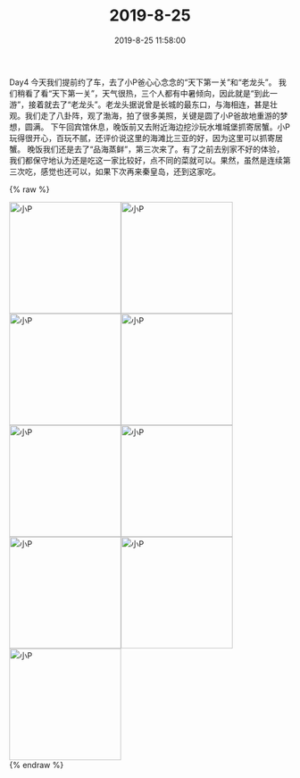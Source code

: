 ﻿---
title: "2019-8-25"
date: 2019-8-25 11:58:00
tags: 文字
categories: 妈妈
---
Day4 今天我们提前约了车，去了小P爸心心念念的“天下第一关”和“老龙头”。
我们稍看了看“天下第一关”，天气很热，三个人都有中暑倾向，因此就是“到此一游”，接着就去了“老龙头”。老龙头据说曾是长城的最东口，与海相连，甚是壮观。我们走了八卦阵，观了渤海，拍了很多美照，关键是圆了小P爸故地重游的梦想，圆满。
下午回宾馆休息，晚饭前又去附近海边挖沙玩水堆城堡抓寄居蟹。小P玩得很开心，百玩不腻，还评价说这里的海滩比三亚的好，因为这里可以抓寄居蟹。
晚饭我们还是去了“品海蒸鲜”，第三次来了。有了之前去别家不好的体验，我们都保守地认为还是吃这一家比较好，点不同的菜就可以。果然，虽然是连续第三次吃，感觉也还可以，如果下次再来秦皇岛，还到这家吃。

{% raw %}
<div style="width:500 px">
<div style="float:left; width:100 px"><img src="/images/WeChat Image_20200211200145.jpg" width="200" alt="小P"></div>
<div style="float:left; width:100 px"><img src="/images/WeChat Image_20200211200156.jpg" width="200" alt="小P"></div>
<div style="float:left; width:100 px"><img src="/images/WeChat Image_20200211200207.jpg" width="200" alt="小P"></div>
<div style="float:left; width:100 px"><img src="/images/WeChat Image_20200211200218.jpg" width="200" alt="小P"></div>
<div style="float:left; width:100 px"><img src="/images/WeChat Image_20200211200228.jpg" width="200" alt="小P"></div>
<div style="float:left; width:100 px"><img src="/images/WeChat Image_20200211200238.jpg" width="200" alt="小P"></div>
<div style="float:left; width:100 px"><img src="/images/WeChat Image_20200211200247.jpg" width="200" alt="小P"></div>
<div style="float:left; width:100 px"><img src="/images/WeChat Image_20200211200258.jpg" width="200" alt="小P"></div>
<div style="float:left; width:100 px"><img src="/images/WeChat Image_20200211200306.jpg" width="200" alt="小P"></div>
<div style="clear:both"></div>
</div>
{% endraw %}